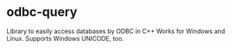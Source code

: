 # odbc-query
Library to easily access databases by ODBC in C++
Works for Windows and Linux. 
Supports Windows UNICODE, too.
